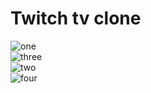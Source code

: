 # Twitch tv clone<br>
![one](https://user-images.githubusercontent.com/110189253/210109449-f7bccfc8-b083-4f35-90c7-93991676905c.PNG)<br>
![three](https://user-images.githubusercontent.com/110189253/210109453-1caf6798-620c-42cf-9e2c-2be3d81ac92b.PNG)<br>
![two](https://user-images.githubusercontent.com/110189253/210109464-69f080cd-b4f3-4604-93bc-863626d98a23.PNG)<br>
 ![four](https://user-images.githubusercontent.com/110189253/210109440-89d1ba7b-69e7-4b37-bd99-243053ad5d71.PNG)<br>





